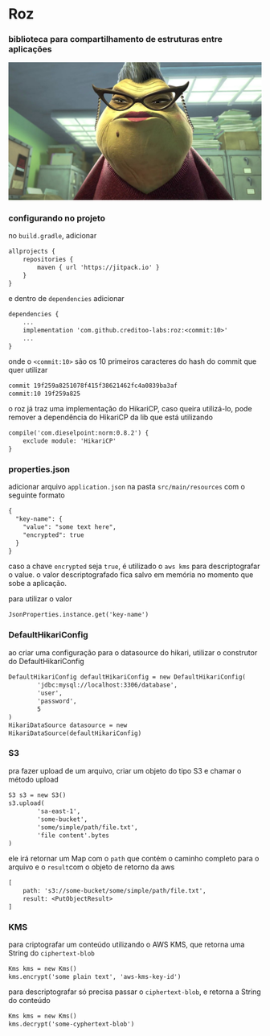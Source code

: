 # Roz

### biblioteca para compartilhamento de estruturas entre aplicações

![roz](roz.jpg "roz")


### configurando no projeto

no `build.gradle`, adicionar

	allprojects {
	    repositories {
	        maven { url 'https://jitpack.io' }
	    }
	}

e dentro de `dependencies` adicionar

	dependencies {
		...
		implementation 'com.github.creditoo-labs:roz:<commit:10>'
		...
	}

onde o `<commit:10>` são os 10 primeiros caracteres do hash do commit que quer utilizar

	commit 19f259a8251078f415f38621462fc4a0839ba3af
	commit:10 19f259a825

o roz já traz uma implementação do HikariCP, caso queira utilizá-lo, pode remover a dependência do HikariCP da lib que está utilizando


    compile('com.dieselpoint:norm:0.8.2') {
        exclude module: 'HikariCP'
    }


### properties.json

adicionar arquivo `application.json` na pasta `src/main/resources` com o seguinte formato

	{
	  "key-name": {
	    "value": "some text here",
	    "encrypted": true
	  }
	}

caso a chave `encrypted` seja `true`, é utilizado o `aws kms` para descriptografar o value. o valor descriptografado fica salvo em memória no momento que sobe a aplicação.

para utilizar o valor

	JsonProperties.instance.get('key-name')


### DefaultHikariConfig

ao criar uma configuração para o datasource do hikari, utilizar o construtor do DefaultHikariConfig

    DefaultHikariConfig defaultHikariConfig = new DefaultHikariConfig(
            'jdbc:mysql://localhost:3306/database',
            'user',
            'password',
            5
    )
    HikariDataSource datasource = new HikariDataSource(defaultHikariConfig)

### S3

pra fazer upload de um arquivo, criar um objeto do tipo S3 e chamar o método upload

    S3 s3 = new S3()
    s3.upload(
            'sa-east-1',
            'some-bucket', 
            'some/simple/path/file.txt', 
            'file content'.bytes
    )

ele irá retornar um Map com o `path` que contém o caminho completo para o arquivo e o `result`com o objeto de retorno da aws

	[
		path: 's3://some-bucket/some/simple/path/file.txt', 
		result: <PutObjectResult>
	]

### KMS

para criptografar um conteúdo utilizando o AWS KMS, que retorna uma String do `ciphertext-blob`

    Kms kms = new Kms()
    kms.encrypt('some plain text', 'aws-kms-key-id')

para descriptografar só precisa passar o `ciphertext-blob`, e retorna a String do conteúdo 

	Kms kms = new Kms()
	kms.decrypt('some-cyphertext-blob')


